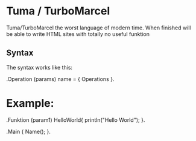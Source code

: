 # Tuma / TurboMarcel
Tuma/TurboMarcel the worst language of modern time.
When finished will be able to write HTML sites with totally no useful funktion

## Syntax
The syntax works like this:

.Operation (params) name = {
  Operations
}.

# Example:
  .Funktion (param1) HelloWorld{
    println("Hello World");
}.

.Main {
    Name();
}.

